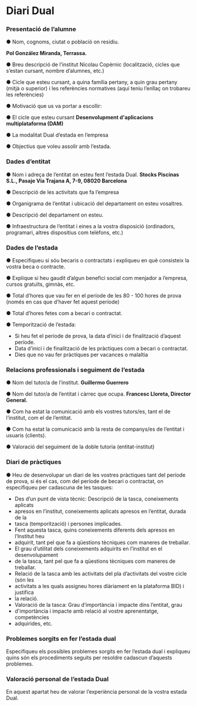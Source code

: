 # Diari Dual

### Presentació de l’alumne
● Nom, cognoms, ciutat o població on residiu.  

**Pol González Miranda, Terrassa.**

● Breu descripció de l’institut Nicolau Copèrnic (localització, cicles que s’estan cursant,
nombre d’alumnes, etc.)

● Cicle que esteu cursant, a quina família pertany, a quin grau pertany (mitjà o
superior) i les referències normatives (aquí teniu l’enllaç on trobareu les
referències)

● Motivació que us va portar a escollir:

● El cicle que esteu cursant
**Desenvolupment d'aplicacions multiplataforma (DAM)**

● La modalitat Dual d’estada en l’empresa

● Objectius que voleu assolir amb l’estada.



### Dades d’entitat
● Nom i adreça de l’entitat on esteu fent l’estada Dual.
**Stocks Piscinas S.L., Pasaje Via Trajana A, 7-9, 08020 Barcelona**

● Descripció de les activitats que fa l’empresa

● Organigrama de l’entitat i ubicació del departament on esteu vosaltres.

● Descripció del departament on esteu.

● Infraestructura de l’entitat i eines a la vostra disposició (ordinadors, programari, altres
dispositius com telèfons, etc.)



### Dades de l’estada
● Especifiqueu si sóu becaris o contractats i expliqueu en què consisteix la vostra beca o
contracte.

● Explique si heu gaudit d’algun benefici social com menjador a l’empresa, cursos
gratuïts, gimnàs, etc.

● Total d’hores que vau fer en el període de les 80 - 100 hores de prova (només en cas
que d’haver fet aquest període)

● Total d’hores fetes com a becari o contractat.

● Temporització de l’estada:
- 	 Si heu fet el període de prova, la data d’inici i de finalització d’aquest període.
- 	 Data d'inici i de finalització de les pràctiques com a becari o contractat.
- 	 Dies que no vau fer pràctiques per vacances o malaltia



### Relacions professionals i seguiment de l’estada

● Nom del tutor/a de l’institut.
**Guillermo Guerrero**

● Nom del tutor/a de l’entitat i càrrec que ocupa.
**Francesc Lloreta, Director General.**

● Com ha estat la comunicació amb els vostres tutors/es, tant el de l’institut, com el de
l’entitat.

● Com ha estat la comunicació amb la resta de companys/es de l’entitat i usuaris
(clients).

● Valoració del seguiment de la doble tutoria (entitat-institut)


### Diari de pràctiques
● Heu de desenvolupar un diari de les vostres pràctiques tant del període de prova, si és
el cas, com del període de becari o contractat, on especifiqueu per cadascuna de les
tasques:
-  Des d’un punt de vista tècnic: Descripció de la tasca, coneixements aplicats
- apresos en l’institut, coneixements aplicats apresos en l’entitat, durada de la
- tasca (temporització) i persones implicades.
-  Fent aquesta tasca, quins coneixements diferents dels apresos en l’Institut heu
- adquirit, tant pel que fa a qüestions tècniques com maneres de treballar.
-  El grau d’utilitat dels coneixements adquirits en l’institut en el desenvolupament
- de la tasca, tant pel que fa a qüestions tècniques com maneres de treballar.
-  Relació de la tasca amb les activitats del pla d’activitats del vostre cicle (són les
- activitats a les quals assigneu hores diàriament en la plataforma BID) i justifica
- la relació.
-  Valoració de la tasca: Grau d’importància i impacte dins l’entitat, grau
- d'importància i impacte amb relació al vostre aprenentatge, competències
- adquirides, etc.



### Problemes sorgits en fer l’estada dual
Especifiqueu els possibles problemes sorgits en fer l’estada dual i expliqueu quins són els
procediments seguits per resoldre cadascun d’aquests problemes.


### Valoració personal de l’estada Dual
En aquest apartat heu de valorar l’experiència personal de la vostra estada Dual.




